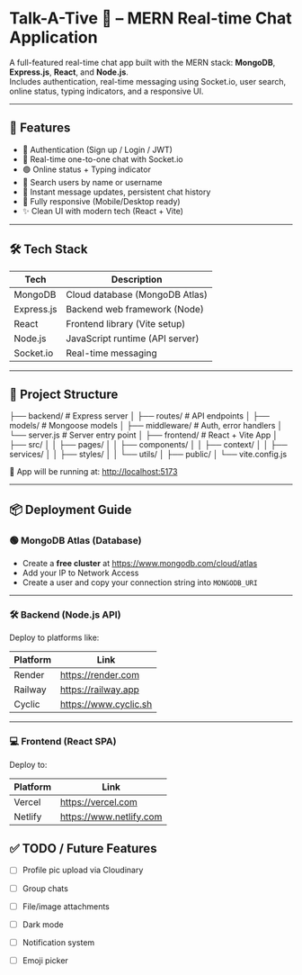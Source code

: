# Talk-A-Tive 💬 – MERN Real-time Chat Application

A full-featured real-time chat app built with the MERN stack: **MongoDB**, **Express.js**, **React**, and **Node.js**.  
Includes authentication, real-time messaging using Socket.io, user search, online status, typing indicators, and a responsive UI.

---

## 🚀 Features

- 🔐 Authentication (Sign up / Login / JWT)
- 💬 Real-time one-to-one chat with Socket.io
- 🟢 Online status + Typing indicator
- 🔎 Search users by name or username
- 🔄 Instant message updates, persistent chat history
- 📱 Fully responsive (Mobile/Desktop ready)
- ✨ Clean UI with modern tech (React + Vite)

---

## 🛠 Tech Stack

| Tech       | Description                     |
|------------|---------------------------------|
| MongoDB    | Cloud database (MongoDB Atlas)  |
| Express.js | Backend web framework (Node)    |
| React      | Frontend library (Vite setup)   |
| Node.js    | JavaScript runtime (API server) |
| Socket.io  | Real-time messaging              |

---

## 📂 Project Structure

├── backend/ # Express server
│ ├── routes/ # API endpoints
│ ├── models/ # Mongoose models
│ ├── middleware/ # Auth, error handlers
│ └── server.js # Server entry point
│
├── frontend/ # React + Vite App
│ ├── src/
│ │ ├── pages/
│ │ ├── components/
│ │ ├── context/
│ │ ├── services/
│ │ ├── styles/
│ │ └── utils/
│ ├── public/
│ └── vite.config.js



🚀 App will be running at: [http://localhost:5173](http://localhost:5173)

---

## 📦 Deployment Guide

### 🟢 MongoDB Atlas (Database)

- Create a **free cluster** at https://www.mongodb.com/cloud/atlas
- Add your IP to Network Access
- Create a user and copy your connection string into `MONGODB_URI`

---

### 🛠 Backend (Node.js API)

Deploy to platforms like:

| Platform  | Link                         |
|-----------|------------------------------|
| Render    | https://render.com           |
| Railway   | https://railway.app          |
| Cyclic    | https://www.cyclic.sh        |

---

### 💻 Frontend (React SPA)

Deploy to:

| Platform | Link                         |
|----------|------------------------------|
| Vercel   | https://vercel.com           |
| Netlify  | https://www.netlify.com      |


## ✅ TODO / Future Features

- [ ] Profile pic upload via Cloudinary
- [ ] Group chats
- [ ] File/image attachments
- [ ] Dark mode
- [ ] Notification system
- [ ] Emoji picker


